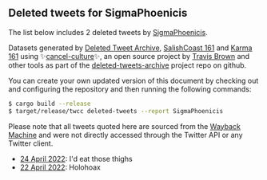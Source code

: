 ## Deleted tweets for SigmaPhoenicis

The list below includes 2 deleted tweets by
[SigmaPhoenicis](https://twitter.com/SigmaPhoenicis).



Datasets generated by [Deleted Tweet Archive](https://twitter.com/deletedtweet161), 
[SalishCoast 161](https://twitter.com/SalishCoastA) and [Karma 161](https://twitter.com/KarmaOneSixOne) 
using ✨[cancel-culture](https://github.com/travisbrown/cancel-culture)✨, an open source project by 
[Travis Brown](https://twitter.com/travisbrown) and other tools as part of the 
[deleted-tweets-archive](https://github.com/salcoast/deleted-tweets-archive/) project repo on github.

You can create your own updated version of this document by checking out and configuring the
repository and then running the following commands:

```bash
$ cargo build --release
$ target/release/twcc deleted-tweets --report SigmaPhoenicis
```

Please note that all tweets quoted here are sourced from the
[Wayback Machine](https://web.archive.org) and were not directly accessed through the Twitter API or
any Twitter client.

* [24 April 2022](https://web.archive.org/web/20220424222727/https://twitter.com/SigmaPhoenicis/status/1518355751806193664): I'd eat those thighs
* [22 April 2022](https://web.archive.org/web/20220422104657/https://twitter.com/SigmaPhoenicis/status/1517454625359630336): Holohoax
